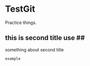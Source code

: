 # TestGit
Practice things.
## this is second title use \#\#
something about second title
```
example
```
